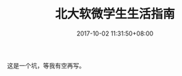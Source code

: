 ﻿---
date: 2017-10-02 11:31:50+08:00
layout: post
title: 北大软微学生生活指南
categories: 随笔
tags: 北大
---

这是一个坑，等我有空再写。

